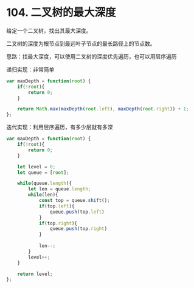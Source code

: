 # 104. 二叉树的最大深度

给定一个二叉树，找出其最大深度。

二叉树的深度为根节点到最远叶子节点的最长路径上的节点数。

思路：找最大深度，可以使用二叉树的深度优先遍历，也可以用层序遍历

递归实现：非常简单

```js
var maxDepth = function(root) {
    if(!root){
        return 0;
    }

    return Math.max(maxDepth(root.left), maxDepth(root.right)) + 1;
};
```

迭代实现：利用层序遍历，有多少层就有多深

```js
var maxDepth = function(root) {
    if(!root){
        return 0;
    }

    let level = 0;
    let queue = [root];

    while(queue.length){
        let len = queue.length;
        while(len){
            const top = queue.shift();
            if(top.left){
                queue.push(top.left)
            }
            if(top.right){
                queue.push(top.right)
            }
            
            len--;
        }
        level++;
    }

    return level;
};
```